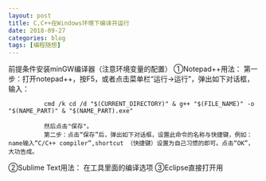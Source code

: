 ```yaml
---
layout: post
title: C,C++在Windows环境下编译并运行
date: 2018-09-27
categories: blog
tags: [编程随想]
---
```

前提条件安装minGW编译器（注意环境变量的配置）
①Notepad++用法：
              第一步：打开notepad++，按F5，或者点击菜单栏“运行->运行”，弹出如下对话框，输入：

              cmd /k cd /d "$(CURRENT_DIRECTORY)" & g++ "$(FILE_NAME)" -o "$(NAME_PART)" & "$(NAME_PART).exe"

              然后点击"保存"。
              第二步：点击“保存”后，弹出如下对话框，设置此命令的名称与快捷键，例如：name输入“C/C++ compiler”,shortcut （快捷键）设置为自己习惯的即可。点击“OK”，大功告成。
②Sublime Text用法：
                 在工具里面的编译选项
③Eclipse直接打开用				 
